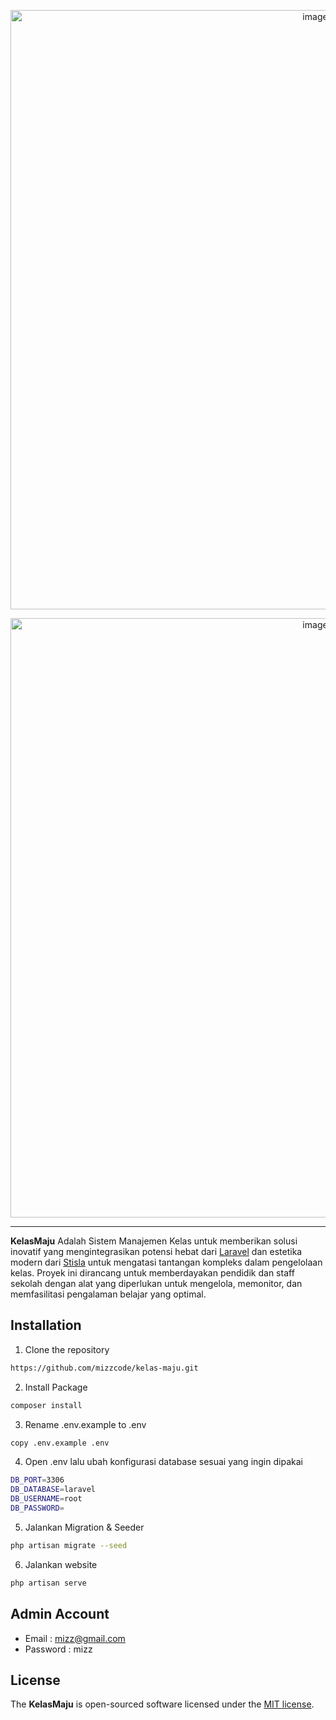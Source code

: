 <p align="center">
  <a href="https://github.com/mizzcode/kelas-maju">
    <img width="959" alt="image" src="https://github.com/mizzcode/kelas-maju/assets/101040281/6ff67c2f-b003-4a03-a561-c63462fdd2c3">
  </a>
</p>
<span align="center">
    <img width="959" alt="image" src="https://github.com/mizzcode/kelas-maju/assets/101040281/7207d6f9-e573-43d6-a030-670d5fc26f3e">
<hr>
    <b>KelasMaju</b> Adalah Sistem Manajemen Kelas untuk memberikan solusi inovatif yang mengintegrasikan potensi hebat dari <a href="https://laravel.com">Laravel</a> dan estetika modern dari <a href="https://github.com/stisla/stisla">Stisla</a> untuk mengatasi tantangan kompleks dalam pengelolaan kelas. Proyek ini dirancang untuk memberdayakan pendidik dan staff sekolah dengan alat yang diperlukan untuk mengelola, memonitor, dan memfasilitasi pengalaman belajar yang optimal.
</span>

## Installation

1. Clone the repository
```bash
https://github.com/mizzcode/kelas-maju.git
```
2. Install Package
```bash
composer install
```
3. Rename .env.example to .env
```bash
copy .env.example .env
```
4. Open .env lalu ubah konfigurasi database sesuai yang ingin dipakai
```bash
DB_PORT=3306
DB_DATABASE=laravel
DB_USERNAME=root
DB_PASSWORD=
```
5. Jalankan Migration & Seeder
```bash
php artisan migrate --seed
```
6. Jalankan website
```bash
php artisan serve
```

## Admin Account
- Email : mizz@gmail.com
- Password : mizz

## License

The <b>KelasMaju</b> is open-sourced software licensed under the [MIT license](https://opensource.org/licenses/MIT).
